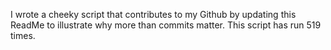 I wrote a cheeky script that contributes to my Github by updating this ReadMe to illustrate why more than commits matter. This script has run 519 times.